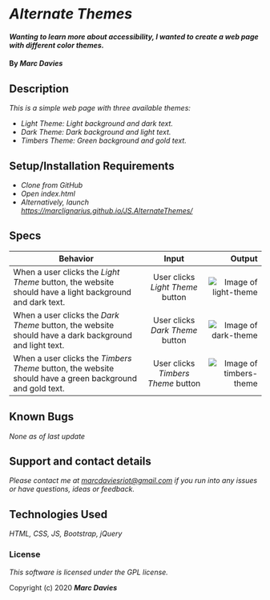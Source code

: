 # _Alternate Themes_

#### _Wanting to learn more about accessibility, I wanted to create a web page with different color themes._

#### By _**Marc Davies**_

## Description

_This is a simple web page with three available themes:_

* _Light Theme: Light background and dark text._
* _Dark Theme: Dark background and light text._
* _Timbers Theme: Green background and gold text._

## Setup/Installation Requirements

* _Clone from GitHub_
* _Open index.html_
* _Alternatively, launch https://marclignarius.github.io/JS.AlternateThemes/_

## Specs

| Behavior | Input | Output |
| ------------- |:-------------:| -----:|
| When a user clicks the _Light Theme_ button, the website should have a light background and dark text. | User clicks _Light Theme_ button | ![Image of light-theme](https://i.imgur.com/7EnIZtr.png) |
| When a user clicks the _Dark Theme_ button, the website should have a dark background and light text. | User clicks _Dark Theme_ button | ![Image of dark-theme](https://i.imgur.com/8TvrYKs.png) |
| When a user clicks the _Timbers Theme_ button, the website should have a green background and gold text. | User clicks _Timbers Theme_ button | ![Image of timbers-theme](https://i.imgur.com/UlS04r1.png) |


## Known Bugs

_None as of last update_

## Support and contact details

_Please contact me at marcdaviesriot@gmail.com if you run into any issues or have questions, ideas or feedback._

## Technologies Used

_HTML, CSS, JS, Bootstrap, jQuery_

### License

*This software is licensed under the GPL license.*

Copyright (c) 2020 **_Marc Davies_**
